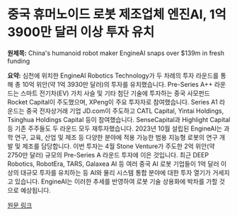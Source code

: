 # 중국 휴머노이드 로봇 제조업체 엔진AI, 1억 3900만 달러 이상 투자 유치

**원제목:** China's humanoid robot maker EngineAI snaps over $139m in fresh funding

**요약:** 심천에 위치한 EngineAI Robotics Technology가 두 차례의 투자 라운드를 통해 총 10억 위안(약 1억 3930만 달러)의 투자를 유치했습니다.  Pre-Series A++ 라운드는 스마트 전기차(EV) 가치 사슬 및 기타 첨단 기술에 투자하는 중국 사모펀드 Rocket Capital이 주도했으며, XPeng이 주요 투자자로 참여했습니다.  Series A1 라운드는 중국 전자상거래 기업 JD.com이 주도하고 CATL Capital, Yintai Holdings, Tsinghua Holdings Capital 등이 참여했습니다. SenseCapital과 Highlight Capital 등 기존 주주들도 두 라운드 모두 재투자했습니다.  2023년 10월 설립된 EngineAI는 과학 연구, 교육, 산업 및 제조 등 다양한 분야에 적용 가능한 범용 지능형 로봇의 연구 개발 및 제조를 담당합니다. 이번 투자는 4월 Stone Venture가 주도한 2억 위안(약 2750만 달러) 규모의 Pre-Series A 라운드 투자에 이은 것입니다.  최근 DEEP Robotics, RobotEra, TARS, Galaxea AI 등 여러 중국 AI 로봇 기업들이 1억 달러 이상의 대규모 투자를 유치하는 등 AI와 물리 시스템 통합 분야에 대한 투자 열기가 거세지고 있습니다.  EngineAI는 이러한 추세를 반영하여  로봇 기술 상용화에 박차를 가할 것으로 예상됩니다.

[원문 링크](https://www.dealstreetasia.com/stories/engineai-funding-449971)
